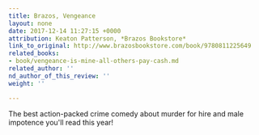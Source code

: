 ```yaml
---
title: Brazos, Vengeance
layout: none
date: 2017-12-14 11:27:15 +0000
attribution: Keaton Patterson, *Brazos Bookstore*
link_to_original: http://www.brazosbookstore.com/book/9780811225649
related_books:
- book/vengeance-is-mine-all-others-pay-cash.md
related_author: ''
nd_author_of_this_review: ''
weight: ''

---
```

The best action-packed crime comedy about murder for hire and male impotence you'll read this year!
